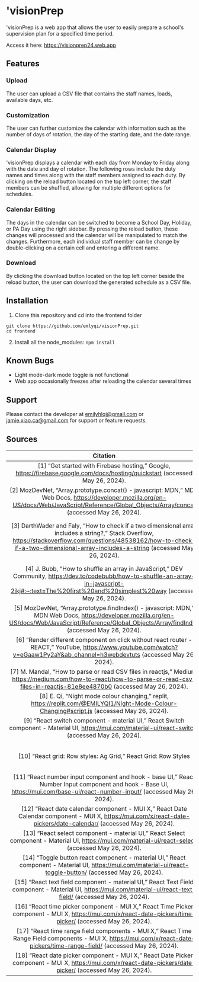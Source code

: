 # 'visionPrep
'visionPrep is a web app that allows the user to easily prepare a school's supervision plan for a specified time period.

Access it here: https://visionprep24.web.app
## Features
### Upload
The user can upload a CSV file that contains the staff names, loads, available days, etc.
### Customization
The user can further customize the calendar with information such as the number of days of rotation, the day of the starting date, and the date range.
### Calendar Display
'visionPrep displays a calendar with each day from Monday to Friday along with the date and day of rotation. The following rows include the duty names and times along with the staff members assigned to each duty. By clicking on the reload button located on the top left corner, the staff members can be shuffled, allowing for multiple different options for schedules.
### Calendar Editing
The days in the calendar can be switched to become a School Day, Holiday, or PA Day using the right sidebar. By pressing the reload button, these changes will processed and the calendar will be manipulated to match the changes. Furthermore, each individual staff member can be change by double-clicking on a certain cell and entering a different name.
### Download
By clicking the download button located on the top left corner beside the reload button, the user can download the generated schedule as a CSV file.
## Installation
1. Clone this repository and cd into the frontend folder
```
git clone https://github.com/emlyqi/visionPrep.git
cd frontend
```
2. Install all the node_modules: ```npm install```
## Known Bugs
- Light mode-dark mode toggle is not functional
- Web app occasionally freezes after reloading the calendar several times
## Support
Please contact the developer at emilyhlqi@gmail.com or jamie.xiao.ca@gmail.com for support or feature requests.
## Sources
| Citation | Purpose |
|:-:|:-:|
| [1] “Get started with Firebase hosting,” Google, https://firebase.google.com/docs/hosting/quickstart (accessed May 26, 2024). | To host the final web app at https://visionprep24.web.app |
| [2] MozDevNet, “Array.prototype.concat() - javascript: MDN,” MDN Web Docs, https://developer.mozilla.org/en-US/docs/Web/JavaScript/Reference/Global_Objects/Array/concat (accessed May 26, 2024). | To repeat the generated schedule of 6-8 weeks for the duration of the selected period of time |
| [3] DarthWader and Faly, “How to check if a two dimensional array includes a string?,” Stack Overflow, https://stackoverflow.com/questions/48538162/how-to-check-if-a-two-dimensional-array-includes-a-string (accessed May 26, 2024). | To check if a particular staff member is able to supervise the gym or weight room; to check if a particular staff member has already been scheduled |
| [4] J. Bubb, “How to shuffle an array in JavaScript,” DEV Community, https://dev.to/codebubb/how-to-shuffle-an-array-in-javascript-2ikj#:~:text=The%20first%20and%20simplest%20way (accessed May 26, 2024). | To randomize the supervision schedule-generation process |
| [5] MozDevNet, “Array.prototype.findIndex() - javascript: MDN,” MDN Web Docs, https://developer.mozilla.org/en-US/docs/Web/JavaScript/Reference/Global_Objects/Array/findIndex (accessed May 26, 2024). | To understand the difference between indexOf and findIndex; to find the index of a particular staff member |
| [6] “Render different component on click without react router - REACT,” YouTube, https://www.youtube.com/watch?v=eGaaw1Py2aY&ab_channel=h3webdevtuts (accessed May 26, 2024). | To switch between components once a button is clicked |
| [7] M. Mandal, “How to parse or read CSV files in reactjs,” Medium, https://medium.com/how-to-react/how-to-parse-or-read-csv-files-in-reactjs-81e8ee4870b0 (accessed May 26, 2024). | To parse the data in the CSV file |
| [8] E. Qi, “Night mode colour changing,” replit, https://replit.com/@EMILYQI1/Night-Mode-Colour-Changing#script.js (accessed May 26, 2024). | To switch the colours of the application between dark mode and light mode |
| [9] “React switch component - material UI,” React Switch component - Material UI, https://mui.com/material-ui/react-switch/ (accessed May 26, 2024). | To add a switch component in React |
| [10] “React grid: Row styles: Ag Grid,” React Grid: Row Styles | AG Grid, https://ag-grid.com/react-data-grid/row-styles/ (accessed May 26, 2024). | To learn the various features and customization options of an Angular grid |
| [11] “React number input component and hook - base UI,” React Number Input component and hook - Base UI, https://mui.com/base-ui/react-number-input/ (accessed May 26, 2024). | To add a number input component in React |
| [12] “React date calendar component - MUI X,” React Date Calendar component - MUI X, https://mui.com/x/react-date-pickers/date-calendar/ (accessed May 26, 2024). | To add a date calendar component in React |
| [13] “React select component - material UI,” React Select component - Material UI, https://mui.com/material-ui/react-select/ (accessed May 26, 2024). | To add a select component in React |
| [14] “Toggle button react component - material UI,” React component - Material UI, https://mui.com/material-ui/react-toggle-button/ (accessed May 26, 2024). | To add a toggle button component in React |
| [15] “React text field component - material UI,” React Text Field component - Material UI, https://mui.com/material-ui/react-text-field/ (accessed May 26, 2024). | To add a text field component in React |
| [16] “React time picker component - MUI X,” React Time Picker component - MUI X, https://mui.com/x/react-date-pickers/time-picker/ (accessed May 26, 2024). | To add a time picker component in React |
| [17] “React time range field components - MUI X,” React Time Range Field components - MUI X, https://mui.com/x/react-date-pickers/time-range-field/ (accessed May 26, 2024). | To add a time range field component in React |
| [18] “React date picker component - MUI X,” React Date Picker component - MUI X, https://mui.com/x/react-date-pickers/date-picker/ (accessed May 26, 2024). | To add a date picker component in React |
